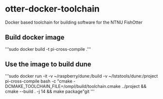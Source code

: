 # otter-docker-toolchain
Docker based toolchain for building software for the NTNU FishOtter

## Build docker image
'''sudo docker build -t pi-cross-compile .'''

## Use the image to build dune
'''sudo docker run -it -v ~/raspberry/dune:/build -v ~/lststools/dune:/project pi-cross-compile bash -c "cmake -DCMAKE_TOOLCHAIN_FILE=/ompl/build/toolchain.cmake ../project && cmake --build . -j 14 && make package"git '''
